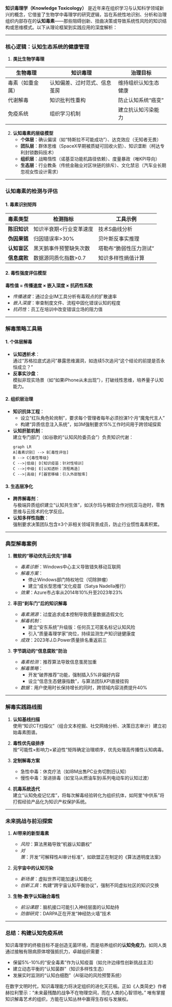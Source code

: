 **知识毒理学（Knowledge Toxicology）** 是近年来在组织学习与认知科学领域新兴的概念，它借鉴了生物学中毒理学的研究逻辑，旨在系统性地识别、分析和治理组织内部存在的**认知毒素**——那些阻碍创新、扭曲决策或导致系统性风险的知识结构或思维模式。以下从理论框架到实践应用的深度解析：

---

### **核心逻辑：认知生态系统的健康管理**
1. **类比生物学毒理** 

| 生物毒理     | 知识毒理           | 治理目标       |
| -------- | -------------- | ---------- |
| 毒素（如重金属） | 认知偏差、过时范式、信息茧房 | 维持组织认知生态健康 |
| 代谢解毒     | 知识批判性重构        | 防止认知系统“癌变” |
| 免疫系统     | 组织学习机制         | 建立抗认知污染能力  |
|          |                |            |

2. **认知毒素的层级模型**  
   - **个体层**：确认偏误（如“特斯拉不可能成功”）、达克效应（无知者无畏）  
   - **团队层**：群体思维（SpaceX早期被质疑可回收火箭）、知识垄断（柯达专利封锁数码技术）  
   - **组织层**：战略惰性（诺基亚功能机路径依赖）、度量暴政（唯KPI导向）  
   - **生态层**：行业教条（传统金融业对区块链的排斥）、文化禁忌（汽车业长期忽视女性设计需求）

---

### **认知毒素的检测与评估**
#### 1. **毒素识别矩阵**
| 毒素类型     | 检测指标         | 工具示例         |
| -------- | ------------ | ------------ |
| **陈旧知识** | 知识半衰期<行业变革速度 | 技术S曲线分析      |
| **伪因果链** | 归因错误率>30%    | 贝叶斯反事实推理     |
| **认知盲区** | 黑天鹅事件预警缺失次数  | 塔勒布“脆弱性压力测试” |
| **信息腐败** | 数据源同质化指数>0.7 | 知识多样性熵值计算    |

#### 2. **毒性强度评估模型**
   **毒性值 = 传播速度 × 嵌入深度 × 抗药性系数**  
   - *传播速度*：通过企业IM工具分析有毒观点的扩散速率  
   - *嵌入深度*：审查制度文件、流程中固化错误认知的程度  
   - *抗药性*：员工在培训中改变错误立场的阻力值  

---

### **解毒策略工具箱**
#### 1. **个体层解毒**
   - **认知透析术**：  
     通过“苏格拉底式追问”暴露思维漏洞，如连续5次追问“这个结论的前提是否永恒成立？”  
   - **反事实沙盘**：  
     模拟非现实场景（如“如果iPhone从未出现”），打破线性思维，培养量子认知能力。

#### 2. **组织层治理**
   - **知识抗体工程**：  
     - 设立“红队角色轮岗制”，要求每个管理者每年必须扮演1个月“魔鬼代言人”  
     - 构建“异质信息注入系统”，如3M强制要求15%工作时间用于跨领域探索  
   - **认知肝脏机制**：  
     建立专门部门（如谷歌的“认知风险委员会”）负责知识代谢：  
     ```mermaid
     graph LR
     A[毒素识别] --> B[毒性评估]
     B --> C{毒性等级}
     C -->|低级| D[知识疫苗：针对性培训]
     C -->|中级| E[认知透析：流程再造]
     C -->|高级| F[器官移植：引入外部智库]
     ```

#### 3. **生态层净化**
   - **跨界解毒剂**：  
     与极端异质组织建立“认知共生体”，如沃尔玛与微软合作对抗亚马逊时，零售思维与云技术的化学反应。  
   - **认知多样性指数**：  
     强制要求决策团队包含≥3个非相关领域背景成员，防止行业惯性毒素积累。

---

### **典型解毒案例**
1. **微软的“移动优先云优先”排毒**  
   - *毒素诊断*：Windows中心主义导致错失移动互联网  
   - *解毒方案*：  
     - 停止Windows部门特权地位（切除肿瘤）  
     - 建立“成长型思维”文化疫苗（Satya Nadella推行）  
   - *效果*：Azure市占率从2014年10%升至2023年23%

2. **丰田“刹车门”后的知识解毒**  
   - *毒素溯源*：过度追求成本控制导致质量数据造假文化  
   - *解毒机制*：  
     - 建立“安东系统”升级版：任何员工可匿名标记认知风险  
     - 引入“质量毒理学家”岗位，持续监测生产知识链健康度  
   - *成效*：2023年J.D.Power质量排名重返前三

3. **字节跳动的“信息腐败”防治**  
   - *毒素检测*：推荐算法导致信息茧房加重  
   - *解毒策略*：  
     - 开发“破界推荐”功能，强制插入5%非偏好内容  
     - 设立“信息生态健康指数”，与算法团队KPI直接挂钩  
   - *数据*：用户使用时长保持增长的同时，跨领域内容消费提升40%

---

### **解毒实践路线图**
1. **认知基线扫描**  
   使用“知识CT扫描仪”（组合文本挖掘、社交网络分析、决策日志审计）建立初始毒素图谱。

2. **毒性优先级排序**  
   按“可能性×影响力×紧迫性”矩阵确定治理顺序，优先处理高传播性认知病毒。

3. **定制解毒方案**  
   - 急性中毒：休克疗法（如IBM出售PC业务切割旧认知）  
   - 慢性中毒：渐进排毒（如宝马从燃油车到i系列电动车的认知过渡）

4. **抗毒系统迭代**  
   建立“认知免疫记忆库”，将每次解毒经验转化为组织抗体，如阿里“中供系”将打假经验产品化为知识产权保护系统。

---

### **未来挑战与前沿探索**
1. **AI带来的新型毒素**  
   - *风险*：算法黑箱导致“机器认知霸权”  
   - *对策*：开发“可解释性AI审计标准”，如欧盟正在制定的《算法透明度法案》

2. **元宇宙中的认知污染**  
   - *新场景*：虚拟世界可能加速认知极化  
   - *创新工具*：构建“跨宇宙认知平衡协议”，强制不同虚拟社区的知识交换

3. **生物-数字认知融合毒性**  
   - *前沿课题*：脑机接口可能引入神经层面的认知劫持  
   - *防御研究*：DARPA正在开发“神经防火墙”技术

---

### **总结：构建认知免疫系统**
知识毒理学的终极目标不是创造无菌环境，而是培养组织的**认知免疫力**。如同人类通过接触有限病原体增强抵抗力，卓越组织需要：  
- 保留5%-10%的“安全毒素”作为认知疫苗（如允许边缘性创新挑战主流）  
- 建立动态平衡的“认知菌群”（知识多样性生态）  
- 发展实时监测的“认知白细胞”（AI驱动的风险预警系统）  

在数字文明时代，知识毒理能力将决定组织的进化天花板。正如《人类简史》作者赫拉利警示：“未来最残酷的战争不在物理空间，而在人类的心智领地。” 唯有掌握知识解毒艺术的组织，方能在认知丛林中赢得生存权与发展权。